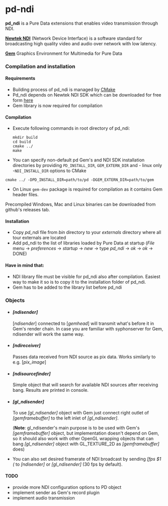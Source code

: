 # pd-ndi

__pd_ndi__ is a Pure Data extensions that enables video transmission through NDI.  


[__Newtek NDI__](https://www.newtek.com/ndi/) (Network Device Interface) 
is a software standard for broadcasting high quality video and audio over network with low latency.

[__Gem__](https://puredata.info/downloads/gem/) Graphics Environment for Multimedia for Pure Data

### Compilation and installation

#### Requirements
* Building process of pd_ndi is managed by [CMake](https://cmake.org/)
* Pd_ndi depends on Newtek NDI SDK which can be downloaded for free form [here](https://www.newtek.com/ndi/sdk/)
* Gem library is now required for compilation
     

#### Compilation
* Execute following commands in root directory of pd_ndi:
    ```$xslt
    mkdir build
    cd build
    cmake ../
    make
    ```
* You can specify non-default pd Gem's and NDI SDK installation directories by providing `PD_INSTALL_DIR`,  `GEM_EXTERN_DIR` and - linux only -`NDI_INSTALL_DIR` options to CMake

```$xslt
cmake ../ -DPD_INSTALL_DIR=path/to/pd -DGEM_EXTERN_DIR=path/to/gem
``` 
* On Linux `gem-dev` package is required for compilation as it contains Gem header files.

Precompiled Windows, Mac and Linux binaries can be downloaded from github's releases tab.

#### Installation
* Copy _pd_ndi_ file from _bin_ directory to your _externals_ directory where all tour externals are located
* Add pd_ndi to the list of libraries loaded by Pure Data at startup (_File_ menu -> _preferences_ -> _startup_ -> _new_ -> type _pd_ndi_ -> _ok_ -> _ok_ -> DONE)


#### Have in mind that:
* NDI library file must be visible for pd_ndi also after compilation. Easiest way to make it so is to copy it to the installation folder of pd_ndi.
* Gem has to be added to the library list before pd_ndi

### Objects
* #### _[ndisender]_

    [_ndisender_] connected to [_gemhead_] will transmit what's before it in Gem's render chain.
    In case you are familiar with syphonserver for Gem, ndisender will work the same way.
    
* #### _[ndireceiver]_ 
    Passes data received from NDI source as pix data. Works similarly to e.g. [_pix_image_] 

* #### _[ndisourcefinder]_
    Simple object that will search for available NDI sources after receiving bang. Results are printed in console. 
    

* #### _[gl_ndisender]_

    To use _[gl_ndisender]_ object with Gem just connect right outlet of _[gemframebuffer]_ to the left inlet of _[gl_ndisender]_.

    (__Note__: gl_ndisender's main purpose is to be used with Gem's _[gemframebuffer]_ object, but implementation doesn't depend on Gem, 
    so it should also work with other OpenGL  wrapping objects that can bang _[gl_ndisender]_ object with GL_TEXTURE_2D as _[gemframebuffer]_ does)


* You can also set desired framerate of NDI broadcast by sending _[fps $1 (_ to _[ndisender]_ or _[gl_ndisender]_ (30 fps by default).


#### TODO
* provide more NDI configuration options to PD object
* implement sender as Gem's record plugin
* implement audio transmission